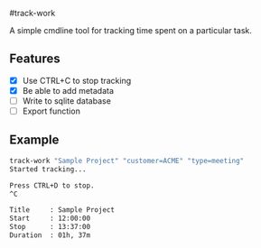#track-work

A simple cmdline tool for tracking time spent on a particular task.

## Features

- [X] Use CTRL+C to stop tracking
- [X] Be able to add metadata
- [ ] Write to sqlite database
- [ ] Export function

## Example

```bash
track-work "Sample Project" "customer=ACME" "type=meeting"
Started tracking...

Press CTRL+D to stop.
^C

Title     : Sample Project
Start     : 12:00:00
Stop      : 13:37:00
Duration  : 01h, 37m
```